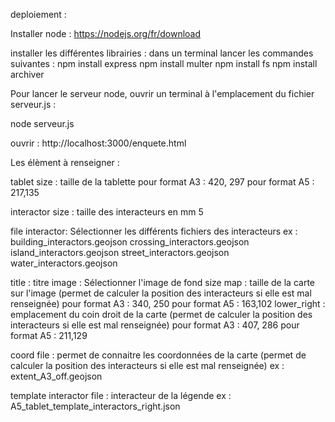 deploiement :


Installer node : https://nodejs.org/fr/download

installer les différentes librairies :
dans un terminal lancer les commandes suivantes :
npm install express
npm install multer
npm install fs
npm install archiver



Pour lancer le serveur node, ouvrir un terminal à l'emplacement du fichier serveur.js :

node serveur.js


ouvrir :
http://localhost:3000/enquete.html





Les élèment à renseigner :

tablet size : taille de la tablette
pour format A3 : 420, 297
pour format A5 : 217,135

interactor size : taille des interacteurs en mm 
5

file interactor: Sélectionner les différents fichiers des interacteurs 
ex :
building_interactors.geojson
crossing_interactors.geojson
island_interactors.geojson
street_interactors.geojson
water_interactors.geojson

title : titre
image : Sélectionner l'image de fond
size map : taille de la carte sur l'image (permet de calculer la position des interacteurs si elle est mal renseignée)
pour format A3 : 340, 250
pour format A5 : 163,102
lower_right : emplacement du coin droit de la carte (permet de calculer la position des interacteurs si elle est mal renseignée)
pour format A3 : 407, 286
pour format A5 : 211,129

coord file : permet de connaitre les coordonnées de la carte (permet de calculer la position des interacteurs si elle est mal renseignée)
ex : extent_A3_off.geojson

template interactor file : interacteur de la légende 
ex : A5_tablet_template_interactors_right.json


